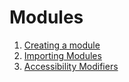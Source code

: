 # Modules

1. [Creating a module](creating_a_module.md)
2. [Importing Modules](importing_modules.md)
3. [Accessibility Modifiers](accessibility_modifiers.md)